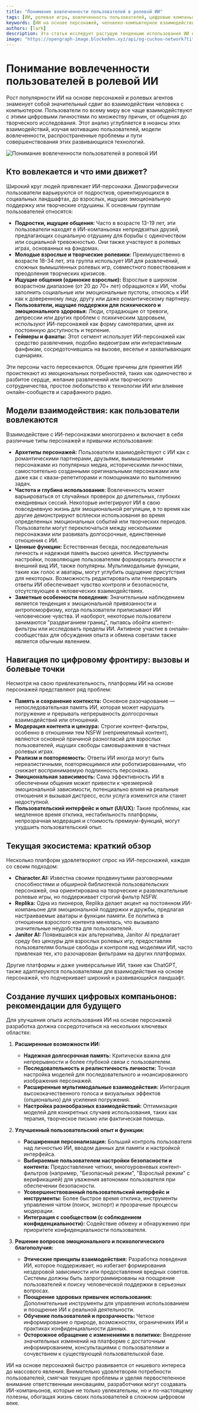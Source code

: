 ```yaml
---
title: "Понимание вовлеченности пользователей в ролевой ИИ"
tags: [ИИ, ролевая игра, вовлеченность пользователей, цифровые компаньоны]
keywords: [ИИ на основе персонажей, человеко-компьютерное взаимодействие, ИИ-компаньоны, цифровые личности, эмоциональная поддержка]
authors: [lark]
description: Эта статья исследует растущую тенденцию использования ИИ на основе персонажей и ролевых агентов, изучая мотивацию пользователей, модели вовлеченности и проблемы, возникающие при совершенствовании этих технологий. Она дает представление о том, как различные группы пользователей взаимодействуют с ИИ-персонажами, и предлагает рекомендации по улучшению пользовательского опыта и эмоционального благополучия.
image: "https://opengraph-image.blockeden.xyz/api/og-cuckoo-network?title=Понимание%20вовлеченности%20пользователей%20в%20ролевой%20ИИ"
---
```


# Понимание вовлеченности пользователей в ролевой ИИ

Рост популярности ИИ на основе персонажей и ролевых агентов знаменует собой значительный сдвиг во взаимодействии человека с компьютером. Пользователи по всему миру все чаще взаимодействуют с этими цифровыми личностями по множеству причин, от общения до творческого исследования. Этот анализ углубляется в нюансы этих взаимодействий, изучая мотивацию пользователей, модели вовлеченности, распространенные проблемы и пути совершенствования этих развивающихся технологий.

![Понимание вовлеченности пользователей в ролевой ИИ](https://opengraph-image.blockeden.xyz/api/og-cuckoo-network?title=Понимание%20вовлеченности%20пользователей%20в%20ролевой%20ИИ)

## **Кто вовлекается и что ими движет?**

Широкий круг людей привлекает ИИ-персонажи. Демографически пользователи варьируются от подростков, ориентирующихся в социальных ландшафтах, до взрослых, ищущих эмоциональную поддержку или творческие отдушины. К основным группам пользователей относятся:

*   **Подростки, ищущие общения:** Часто в возрасте 13-19 лет, эти пользователи находят в ИИ-компаньонах непредвзятых друзей, предлагающих социальную отдушину для борьбы с одиночеством или социальной тревожностью. Они также участвуют в ролевых играх, основанных на фэндомах.
*   **Молодые взрослые и творческие ролевики:** Преимущественно в возрасте 18-34 лет, эта группа использует ИИ для развлечений, сложных вымышленных ролевых игр, совместного повествования и преодоления творческих кризисов.
*   **Ищущие общения (одинокие взрослые):** Взрослые в широком возрастном диапазоне (от 20 до 70+ лет) обращаются к ИИ, чтобы заполнить социальные или эмоциональные пустоты, относясь к ИИ как к доверенному лицу, другу или даже романтическому партнеру.
*   **Пользователи, ищущие поддержки для психического и эмоционального здоровья:** Люди, страдающие от тревоги, депрессии или других проблем с психическим здоровьем, используют ИИ-персонажей как форму самотерапии, ценя их постоянную доступность и терпение.
*   **Геймеры и фанаты:** Этот сегмент использует ИИ-персонажей как средство развлечения, подобно видеоиграм или интерактивным фанфикам, сосредоточившись на вызове, веселье и захватывающих сценариях.

Эти персоны часто пересекаются. Общие причины для принятия ИИ проистекают из эмоциональных потребностей, таких как одиночество и разбитое сердце, желание развлечений или творческого сотрудничества, простое любопытство к технологии ИИ или влияние онлайн-сообществ и сарафанного радио.

## **Модели взаимодействия: как пользователи вовлекаются**

Взаимодействие с ИИ-персонажами многогранно и включает в себя различные типы персонажей и привычки использования:

*   **Архетипы персонажей:** Пользователи взаимодействуют с ИИ как с романтическими партнерами, друзьями, вымышленными персонажами из популярных медиа, историческими личностями, самостоятельно созданными оригинальными персонажами или даже как с квази-репетиторами и помощниками по выполнению задач.
*   **Частота и глубина использования:** Вовлеченность может варьироваться от случайных проверок до длительных, глубоких ежедневных сессий. Некоторые интегрируют ИИ в свою повседневную жизнь для эмоциональной регуляции, в то время как другие демонстрируют всплески использования во время определенных эмоциональных событий или творческих периодов. Пользователи могут переключаться между несколькими персонажами или развивать долгосрочные, единственные отношения с ИИ.
*   **Ценные функции:** Естественная беседа, последовательная личность и надежная память высоко ценятся. Инструменты настройки, позволяющие пользователям формировать личности и внешний вид ИИ, также популярны. Мультимодальные функции, такие как голос и аватары, могут углубить ощущение присутствия для некоторых. Возможность редактировать или генерировать ответы ИИ обеспечивает чувство контроля и безопасности, отсутствующее в человеческих взаимодействиях.
*   **Заметные особенности поведения:** Значительным наблюдением является тенденция к эмоциональной привязанности и антропоморфизму, когда пользователи приписывают ИИ человеческие чувства. И наоборот, некоторые пользователи занимаются "раздвиганием границ", пытаясь обойти контент-фильтры или исследовать пределы ИИ. Активное участие в онлайн-сообществах для обсуждения опыта и обмена советами также является обычным явлением.

## **Навигация по цифровому фронтиру: вызовы и болевые точки**

Несмотря на свою привлекательность, платформы ИИ на основе персонажей представляют ряд проблем:

*   **Память и сохранение контекста:** Основное разочарование — непоследовательная память ИИ, которая может нарушать погружение и прерывать непрерывность долгосрочных взаимодействий или отношений.
*   **Модерация контента и цензура:** Строгие контент-фильтры, особенно в отношении тем NSFW (неприемлемый контент), являются основной причиной разногласий для взрослых пользователей, ищущих свободы самовыражения в частных ролевых играх.
*   **Реализм и повторяемость:** Ответы ИИ иногда могут быть нереалистичными, повторяющимися или роботизированными, что снижает воспринимаемую подлинность персонажа.
*   **Эмоциональная зависимость:** Сама эффективность ИИ в обеспечении общения может привести к чрезмерной эмоциональной зависимости, потенциально влияя на реальные отношения и вызывая дистресс, если услуга изменится или станет недоступной.
*   **Пользовательский интерфейс и опыт (UI/UX):** Такие проблемы, как медленное время отклика, нестабильность платформы, непрозрачная модерация и стоимость премиум-функций, могут ухудшить пользовательский опыт.

## **Текущая экосистема: краткий обзор**

Несколько платформ удовлетворяют спрос на ИИ-персонажей, каждая со своим подходом:

*   **Character.AI:** Известна своими продвинутыми разговорными способностями и обширной библиотекой пользовательских персонажей, она ориентирована на творческие и развлекательные ролевые игры, но поддерживает строгий фильтр NSFW.
*   **Replika:** Одна из пионеров, Replika делает акцент на постоянном ИИ-компаньоне для эмоциональной поддержки и дружбы, предлагая настраиваемые аватары и функции памяти. Ее политика в отношении взрослого контента менялась, что вызывало значительные неудобства для пользователей.
*   **Janitor AI:** Появившаяся как альтернатива, Janitor AI предлагает среду без цензуры для взрослых ролевых игр, предоставляя пользователям больше свободы и контроля над моделями ИИ, часто привлекая тех, кто разочарован фильтрами на других платформах.

Другие платформы и даже универсальные ИИ, такие как ChatGPT, также адаптируются пользователями для взаимодействия на основе персонажей, что подчеркивает широкий и развивающийся ландшафт.

## **Создание лучших цифровых компаньонов: рекомендации для будущего**

Для улучшения опыта использования ИИ на основе персонажей разработка должна сосредоточиться на нескольких ключевых областях:

1.  **Расширенные возможности ИИ:**
    *   **Надежная долгосрочная память:** Критически важна для непрерывности и более глубокой связи с пользователем.
    *   **Последовательность и реалистичность личности:** Точная настройка моделей для последовательного и нюансированного изображения персонажей.
    *   **Расширенные мультимодальные взаимодействия:** Интеграция высококачественного голоса и визуальных эффектов (опционально) для усиления погружения.
    *   **Настройка разнообразных взаимодействий:** Оптимизация моделей для конкретных случаев использования, таких как терапия, творческое письмо или фактическая помощь.

2.  **Улучшенный пользовательский опыт и функции:**
    *   **Расширенная персонализация:** Больший контроль пользователя над личностью ИИ, вводом данных для памяти и настройкой интерфейса.
    *   **Выбираемые пользователем настройки безопасности и контента:** Предоставление четких, многоуровневых контент-фильтров (например, "Безопасный режим", "Взрослый режим" с верификацией) для уважения автономии пользователя при обеспечении безопасности.
    *   **Усовершенствованный пользовательский интерфейс и инструменты:** Более быстрое время отклика, инструменты управления чатом (поиск, экспорт) и прозрачные процессы модерации.
    *   **Интеграция с сообществом (с соблюдением конфиденциальности):** Содействие обмену и обнаружению при приоритете конфиденциальности пользователя.

3.  **Решение вопросов эмоционального и психологического благополучия:**
    *   **Этические принципы взаимодействия:** Разработка поведения ИИ, которое поддерживает, но избегает формирования нездоровой зависимости или предоставления вредных советов. Системы должны быть запрограммированы на поощрение пользователей к поиску человеческой поддержки в серьезных вопросах.
    *   **Поощрение здоровых привычек использования:** Дополнительные инструменты для управления использованием и поощрение ИИ к реальной деятельности.
    *   **Обучение пользователей и прозрачность:** Четкое информирование о природе, возможностях, ограничениях ИИ и практиках конфиденциальности данных.
    *   **Осторожное обращение с изменениями в политике:** Внедрение значительных изменений на платформе с достаточным информированием, консультациями с пользователями и сочувствием к существующей пользовательской базе.

ИИ на основе персонажей быстро развивается от нишевого интереса до массового явления. Внимательно удовлетворяя потребности пользователей, смягчая текущие проблемы и уделяя первостепенное внимание ответственным инновациям, разработчики могут создавать ИИ-компаньонов, которые не только увлекательны, но и по-настоящему полезны, обогащая жизнь своих пользователей в сложном цифровом веке.